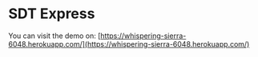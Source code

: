 # SDT Express

You can visit the demo on: [https://whispering-sierra-6048.herokuapp.com/](https://whispering-sierra-6048.herokuapp.com/)